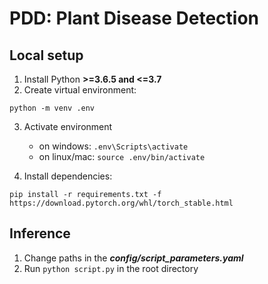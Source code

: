 # PDD: Plant Disease Detection 

## Local setup

1. Install Python **>=3.6.5 and <=3.7**
2. Create virtual environment:

```console
python -m venv .env
```

3. Activate environment
    - on windows: `.env\Scripts\activate`
    - on linux/mac: `source .env/bin/activate`

4. Install dependencies:

```console
pip install -r requirements.txt -f https://download.pytorch.org/whl/torch_stable.html
```

## Inference

1. Change paths in the ***config/script_parameters.yaml***
2. Run `python script.py` in the root directory